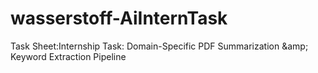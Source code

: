 # wasserstoff-AiInternTask
Task Sheet:Internship Task: Domain-Specific PDF Summarization &amp;amp;  Keyword Extraction Pipeline
